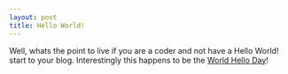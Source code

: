 ```yaml
---
layout: post
title: Hello World!
---
```


Well, whats the point to live if you are a coder and not have a Hello World! start to your blog.
Interestingly this happens to be the [World Hello Day](http://en.wikipedia.org/wiki/World_Hello_Day)!

